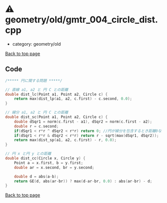 <!-- mathjax config similar to math.stackexchange -->
<script type="text/javascript" async
  src="https://cdnjs.cloudflare.com/ajax/libs/mathjax/2.7.5/MathJax.js?config=TeX-MML-AM_CHTML">
</script>
<script type="text/x-mathjax-config">
  MathJax.Hub.Config({
    TeX: { equationNumbers: { autoNumber: "AMS" }},
    tex2jax: {
      inlineMath: [ ['$','$'] ],
      processEscapes: true
    },
    "HTML-CSS": { matchFontHeight: false },
    displayAlign: "left",
    displayIndent: "2em"
  });
</script>

<script type="text/javascript" src="https://cdnjs.cloudflare.com/ajax/libs/jquery/3.4.1/jquery.min.js"></script>
<script src="https://cdn.jsdelivr.net/npm/jquery-balloon-js@1.1.2/jquery.balloon.min.js" integrity="sha256-ZEYs9VrgAeNuPvs15E39OsyOJaIkXEEt10fzxJ20+2I=" crossorigin="anonymous"></script>
<script type="text/javascript" src="../../../assets/js/copy-button.js"></script>
<link rel="stylesheet" href="../../../assets/css/copy-button.css" />


# :warning: geometry/old/gmtr_004_circle_dist.cpp
* category: geometry/old


[Back to top page](../../../index.html)



## Code
```cpp
/***** 円に関する問題 *****/

// 直線 a1, a2 と 円 C との距離
double dist_lc(Point a1, Point a2, Circle c) {
    return max(dist_lp(a1, a2, c.first) - c.second, 0.0);
}

// 線分 a1, a2 と 円 C との距離
double dist_sc(Point a1, Point a2, Circle c) {
    double dSqr1 = norm(c.first - a1), dSqr2 = norm(c.first - a2);
    double r = c.second;
    if(dSqr1 < r*r ^ dSqr2 < r*r) return 0; //円が線分を包含するとき距離0ならばここをORに変える
    if(dSqr1 < r*r & dSqr2 < r*r) return r - sqrt(max(dSqr1, dSqr2));
    return max(dist_sp(a1, a2, c.first) - r, 0.0);
}

// 円 x と円 y との距離
double dist_cc(Circle x, Circle y) {
    Point a = x.first, b = y.first;
    double ar = x.second, br = y.second;

    double d = abs(a-b);
    return GE(d, abs(ar-br)) ? max(d-ar-br, 0.0) : abs(ar-br) - d;
}


```

[Back to top page](../../../index.html)

